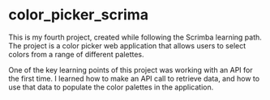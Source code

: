 # color_picker_scrima

This is my fourth project, created while following the Scrimba learning path. The project is a color picker web application that allows users to select colors from a range of different palettes.

One of the key learning points of this project was working with an API for the first time. I learned how to make an API call to retrieve data, and how to use that data to populate the color palettes in the application. 
